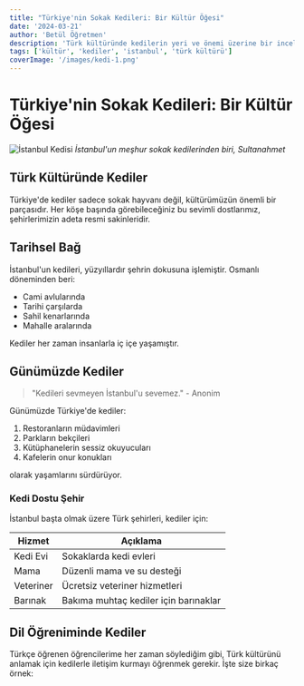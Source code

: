 ```yaml
---
title: "Türkiye'nin Sokak Kedileri: Bir Kültür Öğesi"
date: '2024-03-21'
author: 'Betül Öğretmen'
description: 'Türk kültüründe kedilerin yeri ve önemi üzerine bir inceleme'
tags: ['kültür', 'kediler', 'istanbul', 'türk kültürü']
coverImage: '/images/kedi-1.png'
---
```


# Türkiye'nin Sokak Kedileri: Bir Kültür Öğesi

![İstanbul Kedisi](/images/kedi-1.png)
*İstanbul'un meşhur sokak kedilerinden biri, Sultanahmet*

## Türk Kültüründe Kediler

Türkiye'de kediler sadece sokak hayvanı değil, kültürümüzün önemli bir parçasıdır. Her köşe başında görebileceğiniz bu sevimli dostlarımız, şehirlerimizin adeta resmi sakinleridir.

## Tarihsel Bağ

İstanbul'un kedileri, yüzyıllardır şehrin dokusuna işlemiştir. Osmanlı döneminden beri:

- Cami avlularında
- Tarihi çarşılarda
- Sahil kenarlarında
- Mahalle aralarında

Kediler her zaman insanlarla iç içe yaşamıştır.

## Günümüzde Kediler

> "Kedileri sevmeyen İstanbul'u sevemez." - Anonim

Günümüzde Türkiye'de kediler:

1. Restoranların müdavimleri
2. Parkların bekçileri
3. Kütüphanelerin sessiz okuyucuları
4. Kafelerin onur konukları

olarak yaşamlarını sürdürüyor.

### Kedi Dostu Şehir

İstanbul başta olmak üzere Türk şehirleri, kediler için:

| Hizmet | Açıklama |
|--------|----------|
| Kedi Evi | Sokaklarda kedi evleri |
| Mama | Düzenli mama ve su desteği |
| Veteriner | Ücretsiz veteriner hizmetleri |
| Barınak | Bakıma muhtaç kediler için barınaklar |

## Dil Öğreniminde Kediler

Türkçe öğrenen öğrencilerime her zaman söylediğim gibi, Türk kültürünü anlamak için kedilerle iletişim kurmayı öğrenmek gerekir. İşte size birkaç örnek: 